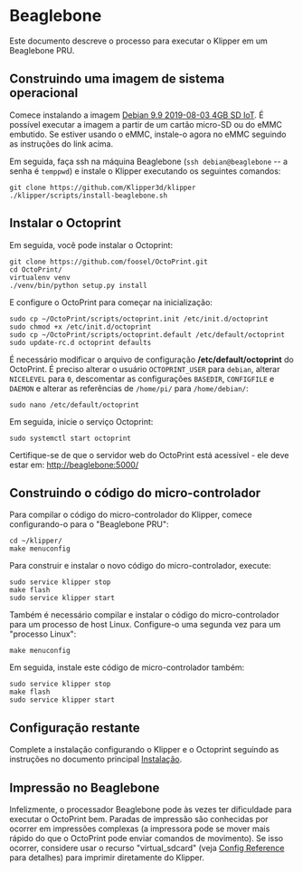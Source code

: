 # Beaglebone

Este documento descreve o processo para executar o Klipper em um Beaglebone PRU.

## Construindo uma imagem de sistema operacional

Comece instalando a imagem [Debian 9.9 2019-08-03 4GB SD IoT](https://beagleboard.org/latest-images). É possível executar a imagem a partir de um cartão micro-SD ou do eMMC embutido. Se estiver usando o eMMC, instale-o agora no eMMC seguindo as instruções do link acima.

Em seguida, faça ssh na máquina Beaglebone (`ssh debian@beaglebone` -- a senha é `temppwd`) e instale o Klipper executando os seguintes comandos:

```
git clone https://github.com/Klipper3d/klipper
./klipper/scripts/install-beaglebone.sh
```

## Instalar o Octoprint

Em seguida, você pode instalar o Octoprint:

```
git clone https://github.com/foosel/OctoPrint.git
cd OctoPrint/
virtualenv venv
./venv/bin/python setup.py install
```

E configure o OctoPrint para começar na inicialização:

```
sudo cp ~/OctoPrint/scripts/octoprint.init /etc/init.d/octoprint
sudo chmod +x /etc/init.d/octoprint
sudo cp ~/OctoPrint/scripts/octoprint.default /etc/default/octoprint
sudo update-rc.d octoprint defaults
```

É necessário modificar o arquivo de configuração **/etc/default/octoprint** do OctoPrint. É preciso alterar o usuário `OCTOPRINT_USER` para `debian`, alterar `NICELEVEL` para `0`, descomentar as configurações `BASEDIR`, `CONFIGFILE` e `DAEMON` e alterar as referências de `/home/pi/` para `/home/debian/`:

```
sudo nano /etc/default/octoprint
```

Em seguida, inicie o serviço Octoprint:

```
sudo systemctl start octoprint
```

Certifique-se de que o servidor web do OctoPrint está acessível - ele deve estar em: <http://beaglebone:5000/>

## Construindo o código do micro-controlador

Para compilar o código do micro-controlador do Klipper, comece configurando-o para o "Beaglebone PRU":

```
cd ~/klipper/
make menuconfig
```

Para construir e instalar o novo código do micro-controlador, execute:

```
sudo service klipper stop
make flash
sudo service klipper start
```

Também é necessário compilar e instalar o código do micro-controlador para um processo de host Linux. Configure-o uma segunda vez para um "processo Linux":

```
make menuconfig
```

Em seguida, instale este código de micro-controlador também:

```
sudo service klipper stop
make flash
sudo service klipper start
```

## Configuração restante

Complete a instalação configurando o Klipper e o Octoprint seguindo as instruções no documento principal [Instalação](Installation.md#configuring-klipper).

## Impressão no Beaglebone

Infelizmente, o processador Beaglebone pode às vezes ter dificuldade para executar o OctoPrint bem. Paradas de impressão são conhecidas por ocorrer em impressões complexas (a impressora pode se mover mais rápido do que o OctoPrint pode enviar comandos de movimento). Se isso ocorrer, considere usar o recurso "virtual_sdcard" (veja [Config Reference](Config_Reference.md#virtual_sdcard) para detalhes) para imprimir diretamente do Klipper.

